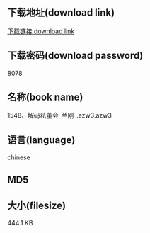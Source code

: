 ## 下载地址(download link)
[下载链接 download link](https://tutu365.netlify.app/?s=1548%E3%80%81%E8%A7%A3%E7%A0%81%E7%A7%81%E8%91%A3%E4%BC%9A_%E5%85%B0%E5%88%9A_.azw3)

## 下载密码(download password)
8078

## 名称(book name)
1548、解码私董会_兰刚_.azw3.azw3

## 语言(language)
chinese

## MD5


## 大小(filesize)
444.1 KB
